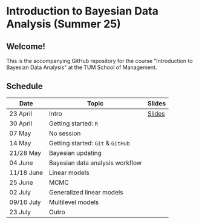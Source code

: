 # Introduction to Bayesian Data Analysis (Summer 25)

## **Welcome!**

This is the accompanying GitHub repository for the course “Introduction to Bayesian Data Analysis” at the TUM School of Management.

## Schedule

| Date       | Topic                             | Slides                                                                                                |
|------------|-----------------------------------|-------------------------------------------------------------------------------------------------------|
| 23 April   | Intro                             | [Slides](https://www.moodle.tum.de/pluginfile.php/5653706/mod_resource/content/1/session_1_intro.pdf) |
| 30 April   | Getting started: `R`              |                                                                                                       |
| 07 May     | No session                        |                                                                                                       |
| 14 May     | Getting started: `Git` & `GitHub` |                                                                                                       |
| 21/28 May  | Bayesian updating                 |                                                                                                       |
| 04 June    | Bayesian data analysis workflow   |                                                                                                       |
| 11/18 June | Linear models                     |                                                                                                       |
| 25 June    | MCMC                              |                                                                                                       |
| 02 July    | Generalized linear models         |                                                                                                       |
| 09/16 July | Multilevel models                 |                                                                                                       |
| 23 July    | Outro                             |                                                                                                       |
